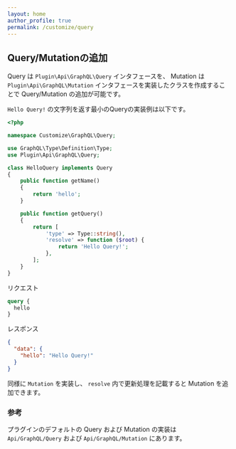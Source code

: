 ```yaml
---
layout: home
author_profile: true
permalink: /customize/query
---
```


## Query/Mutationの追加

Query は `Plugin\Api\GraphQL\Query` インタフェースを、 Mutation は `Plugin\Api\GraphQL\Mutation` インタフェースを実装したクラスを作成することで Query/Mutation の追加が可能です。

`Hello Query!` の文字列を返す最小のQueryの実装例は以下です。

```php
<?php

namespace Customize\GraphQL\Query;

use GraphQL\Type\Definition\Type;
use Plugin\Api\GraphQL\Query;

class HelloQuery implements Query
{
    public function getName()
    {
        return 'hello';
    }

    public function getQuery()
    {
        return [
            'type' => Type::string(),
            'resolve' => function ($root) {
                return 'Hello Query!';
            },
        ];
    }
}
```

リクエスト

```graphql
query {
  hello
}
```

レスポンス

```json
{
  "data": {
    "hello": "Hello Query!"
  }
}
```

同様に `Mutation` を実装し、 `resolve` 内で更新処理を記載すると Mutation を追加できます。

### 参考

プラグインのデフォルトの Query および Mutation の実装は `Api/GraphQL/Query` および `Api/GraphQL/Mutation` にあります。
